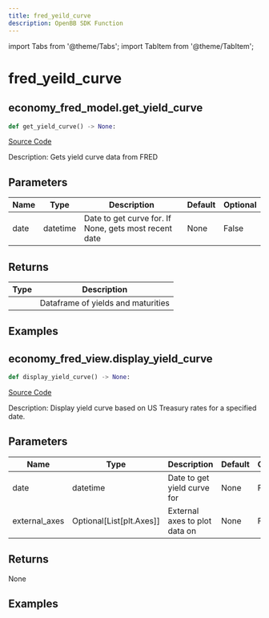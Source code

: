 ```yaml
---
title: fred_yeild_curve
description: OpenBB SDK Function
---
```


import Tabs from '@theme/Tabs';
import TabItem from '@theme/TabItem';

# fred_yeild_curve

<Tabs>
<TabItem value="model" label="Model" default>

## economy_fred_model.get_yield_curve

```python title='openbb_terminal/decorators.py'
def get_yield_curve() -> None:
```
[Source Code](https://github.com/OpenBB-finance/OpenBBTerminal/tree/main/openbb_terminal/decorators.py#L251)

Description: Gets yield curve data from FRED

## Parameters

| Name | Type | Description | Default | Optional |
| ---- | ---- | ----------- | ------- | -------- |
| date | datetime | Date to get curve for.  If None, gets most recent date | None | False |

## Returns

| Type | Description |
| ---- | ----------- |
|  | Dataframe of yields and maturities |

## Examples



</TabItem>
<TabItem value="view" label="View">

## economy_fred_view.display_yield_curve

```python title='openbb_terminal/decorators.py'
def display_yield_curve() -> None:
```
[Source Code](https://github.com/OpenBB-finance/OpenBBTerminal/tree/main/openbb_terminal/decorators.py#L177)

Description: Display yield curve based on US Treasury rates for a specified date.

## Parameters

| Name | Type | Description | Default | Optional |
| ---- | ---- | ----------- | ------- | -------- |
| date | datetime | Date to get yield curve for | None | False |
| external_axes | Optional[List[plt.Axes]] | External axes to plot data on | None | False |

## Returns

None

## Examples



</TabItem>
</Tabs>